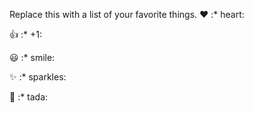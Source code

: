 Replace this with a list of your favorite things.
❤️   :* heart:

👍   :* +1:

😃   :* smile:

✨   :* sparkles:

🎉     :* tada:
